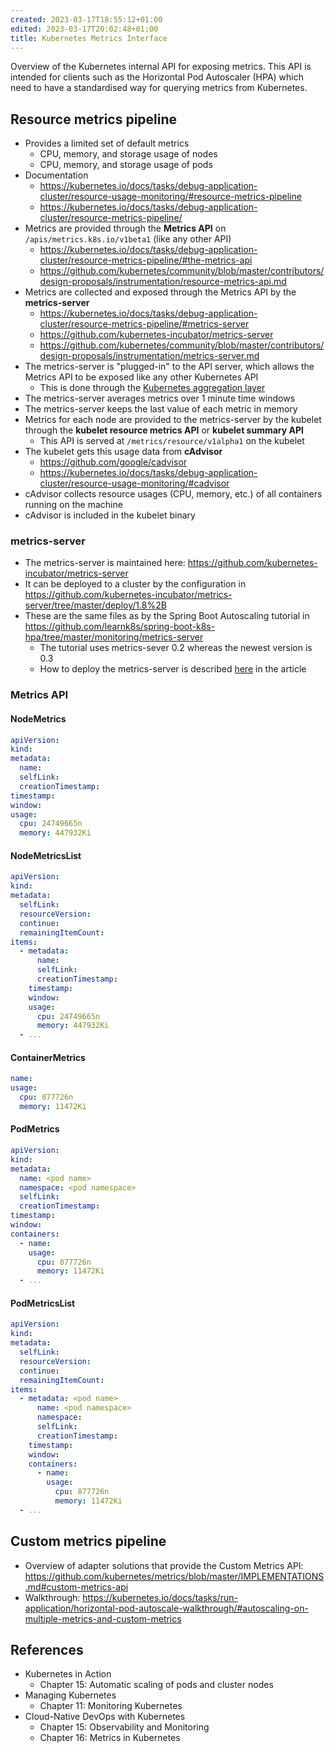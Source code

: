 ```yaml
---
created: 2023-03-17T18:55:12+01:00
edited: 2023-03-17T20:02:48+01:00
title: Kubernetes Metrics Interface
---
```


Overview of the Kubernetes internal API for exposing metrics. This API is intended for clients such as the Horizontal Pod Autoscaler (HPA) which need to have a standardised way for querying metrics from Kubernetes.

## Resource metrics pipeline

- Provides a limited set of default metrics
    - CPU, memory, and storage usage of nodes
    - CPU, memory, and storage usage of pods
- Documentation
    - https://kubernetes.io/docs/tasks/debug-application-cluster/resource-usage-monitoring/#resource-metrics-pipeline
    - https://kubernetes.io/docs/tasks/debug-application-cluster/resource-metrics-pipeline/
- Metrics are provided through the **Metrics API** on `/apis/metrics.k8s.io/v1beta1` (like any other API)
    - https://kubernetes.io/docs/tasks/debug-application-cluster/resource-metrics-pipeline/#the-metrics-api
    - https://github.com/kubernetes/community/blob/master/contributors/design-proposals/instrumentation/resource-metrics-api.md
- Metrics are collected and exposed through the Metrics API by the **metrics-server**
    - https://kubernetes.io/docs/tasks/debug-application-cluster/resource-metrics-pipeline/#metrics-server
    - https://github.com/kubernetes-incubator/metrics-server
    - https://github.com/kubernetes/community/blob/master/contributors/design-proposals/instrumentation/metrics-server.md
- The metrics-server is "plugged-in" to the API server, which allows the Metrics API to be exposed like any other Kubernetes API
    - This is done through the [Kubernetes aggregation layer](https://kubernetes.io/docs/concepts/extend-kubernetes/api-extension/apiserver-aggregation/)
- The metrics-server averages metrics over 1 minute time windows
- The metrics-server keeps the last value of each metric in memory
- Metrics for each node are provided to the metrics-server by the kubelet through the **kubelet resource metrics API** or **kubelet summary API**
    - This API is served at `/metrics/resource/v1alpha1` on the kubelet
- The kubelet gets this usage data from **cAdvisor**
    - https://github.com/google/cadvisor
    - https://kubernetes.io/docs/tasks/debug-application-cluster/resource-usage-monitoring/#cadvisor
- cAdvisor collects resource usages (CPU, memory, etc.) of all containers running on the machine
- cAdvisor is included in the kubelet binary

### metrics-server

- The metrics-server is maintained here: <https://github.com/kubernetes-incubator/metrics-server>
- It can be deployed to a cluster by the configuration in <https://github.com/kubernetes-incubator/metrics-server/tree/master/deploy/1.8%2B>
- These are the same files as by the Spring Boot Autoscaling tutorial in <https://github.com/learnk8s/spring-boot-k8s-hpa/tree/master/monitoring/metrics-server>
    - The tutorial uses metrics-sever 0.2 whereas the newest version is 0.3
    - How to deploy the metrics-server is described [here](https://learnk8s.io/blog/scaling-spring-boot-microservices/#consuming-application-metrics-in-kubernetes) in the article

### Metrics API

#### NodeMetrics

```yaml
apiVersion:
kind:
metadata:
  name:
  selfLink:
  creationTimestamp:
timestamp:
window:
usage:
  cpu: 24749665n
  memory: 447932Ki
```

#### NodeMetricsList

```yaml
apiVersion:
kind:
metadata:
  selfLink:
  resourceVersion:
  continue:
  remainingItemCount:
items:
  - metadata:
      name:
      selfLink:
      creationTimestamp:
    timestamp:
    window:
    usage:
      cpu: 24749665n
      memory: 447932Ki
  - ...
```

#### ContainerMetrics

```yaml
name:
usage:
  cpu: 877726n
  memory: 11472Ki
```

#### PodMetrics

```yaml
apiVersion:
kind:
metadata:
  name: <pod name>
  namespace: <pod namespace>
  selfLink:
  creationTimestamp:
timestamp:
window:
containers:
  - name:
    usage:
      cpu: 877726n
      memory: 11472Ki
  - ...
```

#### PodMetricsList

```yaml
apiVersion:
kind:
metadata:
  selfLink:
  resourceVersion:
  continue:
  remainingItemCount:
items:
  - metadata: <pod name>
      name: <pod namespace>
      namespace:
      selfLink:
      creationTimestamp:
    timestamp:
    window:
    containers:
      - name:
        usage:
          cpu: 877726n
          memory: 11472Ki
  - ...
```


## Custom metrics pipeline

- Overview of adapter solutions that provide the Custom Metrics API: https://github.com/kubernetes/metrics/blob/master/IMPLEMENTATIONS.md#custom-metrics-api
- Walkthrough: https://kubernetes.io/docs/tasks/run-application/horizontal-pod-autoscale-walkthrough/#autoscaling-on-multiple-metrics-and-custom-metrics


## References

- Kubernetes in Action
    - Chapter 15: Automatic scaling of pods and cluster nodes
- Managing Kubernetes
    - Chapter 11: Monitoring Kubernetes
- Cloud-Native DevOps with Kubernetes
    - Chapter 15: Observability and Monitoring
    - Chapter 16: Metrics in Kubernetes

